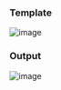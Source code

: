 ### Template
![image](https://user-images.githubusercontent.com/35042430/167186528-17a1c689-58da-426f-af18-a45ed98fe5a8.png)

### Output
![image](https://user-images.githubusercontent.com/35042430/167432642-aae65699-7c9a-44f9-a121-6b0563ed71d4.png)
